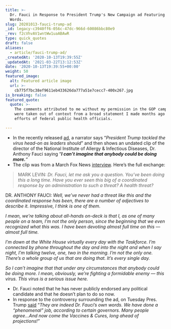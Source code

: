 ```yaml
---
title: >-
  Dr. Fauci in Response to President Trump's New Campaign ad Featuring His
  Words.
slug: 20201013-fauci-trump-ad
_id: legacy-c3940ff6-056c-47dc-966d-60086bbc80e9
_rev: f2cVhvAV1wntWw1uaABAwR
type: quick_quotes
draft: false
aliases:
  - article/fauci-trump-ad/
_createdAt: '2020-10-13T19:39:55Z'
_updatedAt: '2021-03-22T13:12:53Z'
date: '2020-10-13T19:39:55+00:00'
weight: 50
featured_image:
  alt: Featured article image
  url: >-
    cb775f7bc38ef9611eb433626da777a51e7cecc7-400x267.jpg
is_breaking: false
featured_quote:
  quote: >-
    The comments attributed to me without my permission in the GOP campaign ad
    were taken out of context from a broad statement I made months ago about the
    efforts of federal public health officials.

---
```

* In the recently released [ad](https://www.youtube.com/watch?v=emnCFyi5cuQ&ab_channel), a narrator says “_President Trump tackled the virus head-on as leaders should_” and then shows an undated clip of the director of the National Institute of Allergy & Infectious Diseases, Dr. Anthony Fauci saying “_**I can’t imagine that anybody could be doing more.**“_
* The clip was from a March Fox News [interview](https://www.youtube.com/watch?v=hyqSnWnNuEE&). Here’s the full exchange:

> MARK LEVIN: _Dr. Fauci, let me ask you a question. You’ve been doing this a long time. Have you ever seen this big of a coordinated response by an administration to such a threat? A health threat?_  
  
  
  
DR. ANTHONY FAUCI: _Well, we’ve never had a threat like this and the coordinated response has been, there are a number of adjectives to describe it. Impressive, I think is one of them._  
  
  
  
_I mean, we’re talking about all-hands on-deck is that I, as one of many people on a team, I’m not the only person, since the beginning that we even recognized what this was. I have been devoting almost full time on this — almost full time._  
  
  
  
_I’m down at the White House virtually every day with the Taskforce. I’m connected by phone throughout the day and into the night and when I say night, I’m talking twelve, one, two in the morning. I’m not the only one. There’s a whole group of us that are doing that. It’s every single day._  
  
  
  
_So I can’t imagine that that under any circumstances that anybody could be doing more. I mean, obviously, we’re fighting a formidable enemy — this virus. This virus is a serious issue here._

* Dr. Fauci noted that he has never publicly endorsed any political candidate and that he doesn’t plan to do so now.
* In response to the controversy surrounding the ad, on Tuesday Pres. Trump [said](https://twitter.com/realDonaldTrump/status/1315414353105960960) “_They are indeed Dr. Fauci’s own words. We have done a “phenomenal” job, according to certain governors. Many people agree…And now come the Vaccines & Cures, long ahead of projections!”_